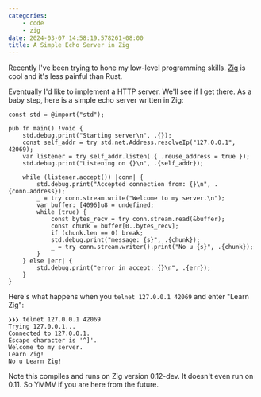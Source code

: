 ```yaml
---
categories:
    - code
    - zig
date: 2024-03-07 14:58:19.578261-08:00
title: A Simple Echo Server in Zig
---
```


Recently I've been trying to hone my low-level programming skills.
[Zig](https://ziglang.org/) is cool and it's less painful than Rust.

Eventually I'd like to implement a HTTP server. We'll see if I get
there. As a baby step, here is a simple echo server written in Zig:

<!--more-->

```zig
const std = @import("std");

pub fn main() !void {
    std.debug.print("Starting server\n", .{});
    const self_addr = try std.net.Address.resolveIp("127.0.0.1", 42069);
    var listener = try self_addr.listen(.{ .reuse_address = true });
    std.debug.print("Listening on {}\n", .{self_addr});

    while (listener.accept()) |conn| {
        std.debug.print("Accepted connection from: {}\n", .{conn.address});
        _ = try conn.stream.write("Welcome to my server.\n");
        var buffer: [4096]u8 = undefined;
        while (true) {
            const bytes_recv = try conn.stream.read(&buffer);
            const chunk = buffer[0..bytes_recv];
            if (chunk.len == 0) break;
            std.debug.print("message: {s}", .{chunk});
            _ = try conn.stream.writer().print("No u {s}", .{chunk});
        }
    } else |err| {
        std.debug.print("error in accept: {}\n", .{err});
    }
}
```

Here's what happens when you `telnet 127.0.0.1 42069`
and enter "Learn Zig":

```
❯❯❯ telnet 127.0.0.1 42069
Trying 127.0.0.1...
Connected to 127.0.0.1.
Escape character is '^]'.
Welcome to my server.
Learn Zig!
No u Learn Zig!
```

Note this compiles and runs on Zig version 0.12-dev.
It doesn't even run on 0.11. So YMMV if you are here from the future.
